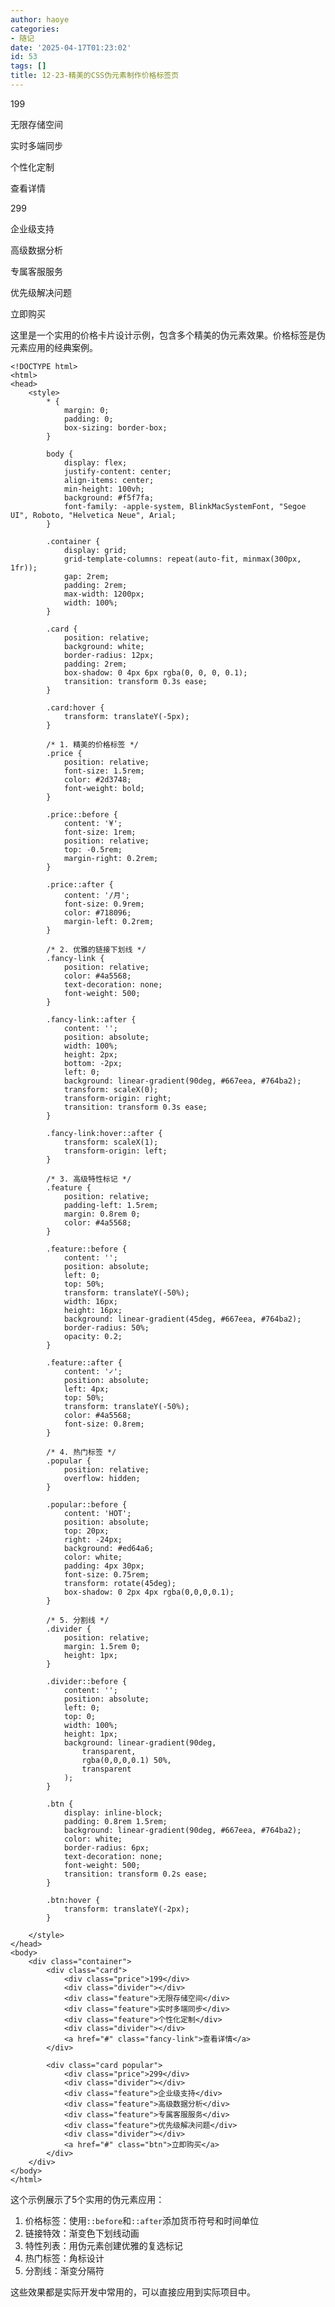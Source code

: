 ```yaml
---
author: haoye
categories:
- 随记
date: '2025-04-17T01:23:02'
id: 53
tags: []
title: 12-23-精美的CSS伪元素制作价格标签页
---
```


199

无限存储空间

实时多端同步

个性化定制

查看详情

299

企业级支持

高级数据分析

专属客服服务

优先级解决问题

立即购买

这里是一个实用的价格卡片设计示例，包含多个精美的伪元素效果。价格标签是伪元素应用的经典案例。



    
    
    <!DOCTYPE html>
    <html>
    <head>
        <style>
            * {
                margin: 0;
                padding: 0;
                box-sizing: border-box;
            }
    
            body {
                display: flex;
                justify-content: center;
                align-items: center;
                min-height: 100vh;
                background: #f5f7fa;
                font-family: -apple-system, BlinkMacSystemFont, "Segoe UI", Roboto, "Helvetica Neue", Arial;
            }
    
            .container {
                display: grid;
                grid-template-columns: repeat(auto-fit, minmax(300px, 1fr));
                gap: 2rem;
                padding: 2rem;
                max-width: 1200px;
                width: 100%;
            }
    
            .card {
                position: relative;
                background: white;
                border-radius: 12px;
                padding: 2rem;
                box-shadow: 0 4px 6px rgba(0, 0, 0, 0.1);
                transition: transform 0.3s ease;
            }
    
            .card:hover {
                transform: translateY(-5px);
            }
    
            /* 1. 精美的价格标签 */
            .price {
                position: relative;
                font-size: 1.5rem;
                color: #2d3748;
                font-weight: bold;
            }
    
            .price::before {
                content: '¥';
                font-size: 1rem;
                position: relative;
                top: -0.5rem;
                margin-right: 0.2rem;
            }
    
            .price::after {
                content: '/月';
                font-size: 0.9rem;
                color: #718096;
                margin-left: 0.2rem;
            }
    
            /* 2. 优雅的链接下划线 */
            .fancy-link {
                position: relative;
                color: #4a5568;
                text-decoration: none;
                font-weight: 500;
            }
    
            .fancy-link::after {
                content: '';
                position: absolute;
                width: 100%;
                height: 2px;
                bottom: -2px;
                left: 0;
                background: linear-gradient(90deg, #667eea, #764ba2);
                transform: scaleX(0);
                transform-origin: right;
                transition: transform 0.3s ease;
            }
    
            .fancy-link:hover::after {
                transform: scaleX(1);
                transform-origin: left;
            }
    
            /* 3. 高级特性标记 */
            .feature {
                position: relative;
                padding-left: 1.5rem;
                margin: 0.8rem 0;
                color: #4a5568;
            }
    
            .feature::before {
                content: '';
                position: absolute;
                left: 0;
                top: 50%;
                transform: translateY(-50%);
                width: 16px;
                height: 16px;
                background: linear-gradient(45deg, #667eea, #764ba2);
                border-radius: 50%;
                opacity: 0.2;
            }
    
            .feature::after {
                content: '✓';
                position: absolute;
                left: 4px;
                top: 50%;
                transform: translateY(-50%);
                color: #4a5568;
                font-size: 0.8rem;
            }
    
            /* 4. 热门标签 */
            .popular {
                position: relative;
                overflow: hidden;
            }
    
            .popular::before {
                content: 'HOT';
                position: absolute;
                top: 20px;
                right: -24px;
                background: #ed64a6;
                color: white;
                padding: 4px 30px;
                font-size: 0.75rem;
                transform: rotate(45deg);
                box-shadow: 0 2px 4px rgba(0,0,0,0.1);
            }
    
            /* 5. 分割线 */
            .divider {
                position: relative;
                margin: 1.5rem 0;
                height: 1px;
            }
    
            .divider::before {
                content: '';
                position: absolute;
                left: 0;
                top: 0;
                width: 100%;
                height: 1px;
                background: linear-gradient(90deg, 
                    transparent,
                    rgba(0,0,0,0.1) 50%,
                    transparent
                );
            }
    
            .btn {
                display: inline-block;
                padding: 0.8rem 1.5rem;
                background: linear-gradient(90deg, #667eea, #764ba2);
                color: white;
                border-radius: 6px;
                text-decoration: none;
                font-weight: 500;
                transition: transform 0.2s ease;
            }
    
            .btn:hover {
                transform: translateY(-2px);
            }
    
        </style>
    </head>
    <body>
        <div class="container">
            <div class="card">
                <div class="price">199</div>
                <div class="divider"></div>
                <div class="feature">无限存储空间</div>
                <div class="feature">实时多端同步</div>
                <div class="feature">个性化定制</div>
                <div class="divider"></div>
                <a href="#" class="fancy-link">查看详情</a>
            </div>
    
            <div class="card popular">
                <div class="price">299</div>
                <div class="divider"></div>
                <div class="feature">企业级支持</div>
                <div class="feature">高级数据分析</div>
                <div class="feature">专属客服服务</div>
                <div class="feature">优先级解决问题</div>
                <div class="divider"></div>
                <a href="#" class="btn">立即购买</a>
            </div>
        </div>
    </body>
    </html>
    

这个示例展示了5个实用的伪元素应用：

  1. 价格标签：使用`::before`和`::after`添加货币符号和时间单位
  2. 链接特效：渐变色下划线动画
  3. 特性列表：用伪元素创建优雅的复选标记
  4. 热门标签：角标设计
  5. 分割线：渐变分隔符

这些效果都是实际开发中常用的，可以直接应用到实际项目中。

